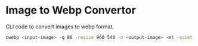 # Image to Webp Convertor

CLI code to convert images to webp format.

```bash
cwebp <input-image> -q 80 -resize 960 540 -o <output-image> -mt -quiet
```
